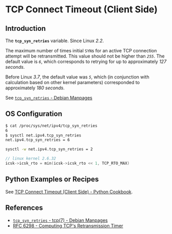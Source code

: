 # TCP Connect Timeout (Client Side)

## Introduction

The **`tcp_syn_retries`** variable. Since Linux *2.2*.

The maximum number of times initial `SYN`s for an active TCP connection attempt will be retransmitted.
This value should not be higher than *`255`*. The default value is *`6`*,
which corresponds to retrying for up to approximately *127 seconds*.

Before Linux *3.7*, the default value was *`5`*,
which (in conjunction with calculation based on other kernel parameters)
corresponded to approximately *180 seconds*.

See [`tcp_syn_retries` - Debian Manpages](https://manpages.debian.org/bookworm/manpages/tcp.7.en.html#tcp_syn_retries)

## OS Configuration

```bash
$ cat /proc/sys/net/ipv4/tcp_syn_retries
6
$ sysctl net.ipv4.tcp_syn_retries
net.ipv4.tcp_syn_retries = 6

sysctl -w net.ipv4.tcp_syn_retries = 2
```

```c
// linux kernel 2.6.32
icsk->icsk_rto = min(icsk->icsk_rto << 1, TCP_RTO_MAX)
```

## Python Examples or Recipes

See [TCP Connect Timeout (Client Side) - Python Cookbook](https://leven-cn.github.io/python-cookbook/cookbook/core/socket/tcp_connect_timeout_client).

## References

<!-- markdownlint-disable line-length -->

- [`tcp_syn_retries` - tcp(7) - Debian Manpages](https://manpages.debian.org/bookworm/manpages/tcp.7.en.html#tcp_syn_retries)
- [RFC 6298 - Computing TCP's Retransmission Timer](https://datatracker.ietf.org/doc/html/rfc6298.html)

<!-- markdownlint-enable line-length -->

